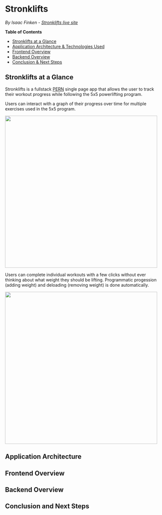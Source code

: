 # Stronklifts
_By Isaac Finken - [Stronklifts live site](https://stronklifts.herokuapp.com/)_

__Table of Contents__
* [Stronklifts at a Glance](#stronklifts-at-a-glance)
* [Application Architecture & Technologies Used](#application-architecture)
* [Frontend Overview](#frontend-overview)
* [Backend Overview](#backend-overview)
* [Conclusion & Next Steps](#conclusion-and-next-steps)


## Stronklifts at a Glance

Stronklifts is a fullstack [PERN](https://www.geeksforgeeks.org/what-is-pern-stack/) single page app that allows the user to track their workout progress while following the 5x5 powerlifting program. 

Users can interact with a graph of their progress over time for multiple exercises used in the 5x5 program.

<img src="https://github.com/icey-franken/stronklifts/raw/master/readme-resources/stronklifts-progress.gif" width=500px>

Users can complete individual workouts with a few clicks without ever thinking about what weight they should be lifting. Programmatic progession (adding weight) and deloading (removing weight) is done automatically.

<img src="https://github.com/icey-franken/stronklifts/raw/master/readme-resources/stronklifts-workout.gif" width=500px>

## Application Architecture

## Frontend Overview

## Backend Overview

## Conclusion and Next Steps
